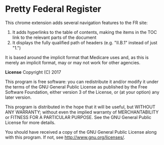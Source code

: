 Pretty Federal Register
=================

This chrome extension adds several navigation features to the FR site:

1. It adds hyperlinks to the table of contents, making the items in the TOC link to the relevant parts of the document
2. It displays the fully qualified path of headers (e.g. "II.B.1" instead of just "1.")

It is based around the implicit format that Medicare uses and, as this is merely
an implicit format, may or may not work for other agencies.

**License**
Copyright (C) 2017

This program is free software: you can redistribute it and/or modify
it under the terms of the GNU General Public License as published by
the Free Software Foundation, either version 3 of the License, or
(at your option) any later version.

This program is distributed in the hope that it will be useful,
but WITHOUT ANY WARRANTY; without even the implied warranty of
MERCHANTABILITY or FITNESS FOR A PARTICULAR PURPOSE.  See the
GNU General Public License for more details.

You should have received a copy of the GNU General Public License
along with this program.  If not, see <http://www.gnu.org/licenses/>.
